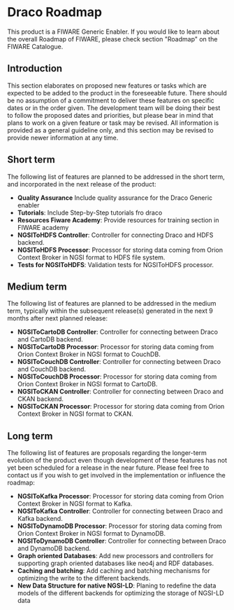 # Draco Roadmap

This product is a FIWARE Generic Enabler.  If you would like to learn about the overall Roadmap of FIWARE, please check section "Roadmap" on the FIWARE Catalogue.

## Introduction
This section elaborates on proposed new features or tasks which are expected to be added to the product in the  foreseeable future.  There should be  no assumption of a commitment to deliver these features on specific dates or in the order given. The development team will be doing their best to follow the proposed dates and priorities, but please bear in mind that plans to work on a given feature or task may be revised.  All information is provided as a general guideline only,  and this section may be revised to provide newer information at any time.

## Short term
The following list of features are planned to be addressed in the short term, and incorporated in the next release of the product:

* **Quality Assurance** Include quality assurance for the Draco Generic enabler
* **Tutorials**: Include Step-by-Step tutorials fro draco
* **Resources Fiware Academy**: Provide resources for training section in FIWARE academy
* **NGSIToHDFS Controller**: Controller for connecting Draco and HDFS backend.
* **NGSIToHDFS Processor**: Processor for storing data coming from Orion Context Broker in NGSI format to HDFS file system.
* **Tests for NGSIToHDFS**: Validation tests for NGSIToHDFS processor.

## Medium term
The following list of features are planned to be addressed in the medium term, typically within the subsequent release(s) generated in the next 9 months after next planned release:
 
 * **NGSIToCartoDB Controller**: Controller for connecting between Draco and CartoDB backend.
 * **NGSIToCartoDB Processor**: Processor for storing data coming from Orion Context Broker in NGSI format to CouchDB.
 * **NGSIToCouchDB Controller**: Controller for connecting between Draco and CouchDB backend.
 * **NGSIToCouchDB Processor**: Processor for storing data coming from Orion Context Broker in NGSI format to CartoDB.
 * **NGSIToCKAN Controller**: Controller for connecting between Draco and CKAN backend.
 * **NGSIToCKAN Processor**: Processor for storing data coming from Orion Context Broker in NGSI format to CKAN.
 
## Long term

The following list of features are proposals regarding the longer-term evolution of the product even though development of these features has not yet been scheduled for a release in the near future. Please feel free to contact us if you wish to get involved in the implementation or influence the roadmap:

* **NGSIToKafka Processor**: Processor for storing data coming from Orion Context Broker in NGSI format to Kafka.
* **NGSIToKafka Controller**: Controller for connecting between Draco and Kafka backend.
* **NGSIToDynamoDB Processor**: Processor for storing data coming from Orion Context Broker in NGSI format to DynamoDB.
* **NGSIToDynamoDB Controller**: Controller for connecting between Draco and DynamoDB backend.
* **Graph oriented Databases**: Add new processors and controllers for supporting graph oriented databases like neo4j and RDF databases.
* **Caching and batching**: Add caching and batching  mechanisms for optimizing the write to the different backends.
* **New Data Structure for native NGSI-LD**: Planing to redefine the data models of the different backends for optimizing the storage of NGSI-LD data